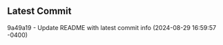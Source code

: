 
## Latest Commit
9a49a19 - Update README with latest commit info (2024-08-29 16:59:57 -0400) <Yunxi-Zhou>
